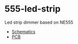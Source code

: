 # 555-led-strip
Led strip dimmer based on NE555


* [Schematics](https://kicanvas.org/?github=https%3A%2F%2Fgithub.com%2FFBEZ%2F555-led-strip%2Fblob%2Fmain%2F555-led-strip-dimmer%2F555-led-strip-dimmer.kicad_sch)
* [PCB](https://kicanvas.org/?github=https%3A%2F%2Fgithub.com%2FFBEZ%2F555-led-strip%2Fblob%2Fmain%2F555-led-strip-dimmer%2F555-led-strip-dimmer.kicad_pcb)
